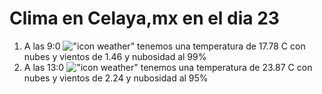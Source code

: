 # Clima en Celaya,mx en el dia 23

1. A las 9:0 !["icon weather"](http://openweathermap.org/img/w/04d.png) tenemos una temperatura de 17.78 C con nubes y  vientos de 1.46 y nubosidad al 99%
1. A las 13:0 !["icon weather"](http://openweathermap.org/img/w/04d.png) tenemos una temperatura de 23.87 C con nubes y  vientos de 2.24 y nubosidad al 95%
